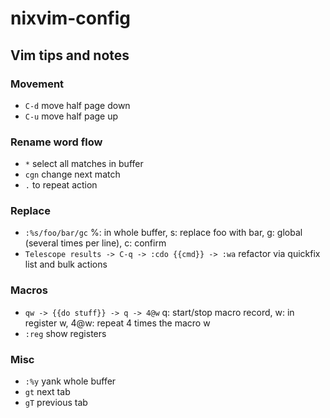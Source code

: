 # nixvim-config

## Vim tips and notes

### Movement

- `C-d` move half page down
- `C-u` move half page up

### Rename word flow

- `*` select all matches in buffer
- `cgn` change next match
- `.` to repeat action

### Replace

- `:%s/foo/bar/gc` %: in whole buffer, s: replace foo with bar, g: global (several times per line), c: confirm
- `Telescope results -> C-q -> :cdo {{cmd}} -> :wa` refactor via quickfix list and bulk actions

### Macros

- `qw -> {{do stuff}} -> q -> 4@w` q: start/stop macro record, w: in register w, 4@w: repeat 4 times the macro w
- `:reg` show registers

### Misc

- `:%y` yank whole buffer
- `gt` next tab
- `gT` previous tab
